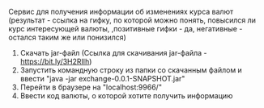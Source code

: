 Сервис для получения информации об изменениях курса валют
(результат - ссылка на гифку, по которой можно понять, повысился ли курс интересующей валюты,
,позитивные гифки - да, негативные - остался таким же или понизился)

1. Скачать jar-файл (Ссылка для скачивания jar-файла - https://bit.ly/3H2RIlh)
2. Запустить командную строку из папки со скачанным файлом и ввести "java -jar exchange-0.0.1-SNAPSHOT.jar"
3. Перейти в браузере на "localhost:9966/"
4. Ввести код валюты, о которой хотите получить информацию



